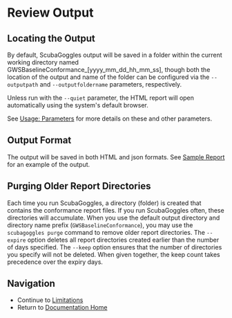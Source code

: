 # Review Output
## Locating the Output
By default, ScubaGoggles output will be saved in a folder within the current working directory named GWSBaselineConformance_[yyyy_mm_dd_hh_mm_ss], though both the location of the output and name of the folder can be configured via the `--outputpath` and `--outputfoldername` parameters, respectively.

Unless run with the `--quiet` parameter, the HTML report will open automatically using the system's default browser.

See [Usage: Parameters](Parameters.md) for more details on these and other parameters.

## Output Format
The output will be saved in both HTML and json formats. See [Sample Report](../../sample-report) for an example of the output.

## Purging Older Report Directories

Each time you run ScubaGoggles, a directory (folder) is created that contains
the conformance report files.  If you run ScubaGoggles often, these directories
will accumulate.  When you use the default output directory and directory name
prefix (`GWSBaselineConformance`), you may use the `scubagoggles purge`
command to remove older report directories.  The `--expire` option deletes all
report directories created earlier than the number of days specified.  The
`--keep` option ensures that the number of directories you specify will not be
deleted.  When given together, the keep count takes precedence over the expiry
days.


## Navigation
- Continue to [Limitations](Limitations.md)
- Return to [Documentation Home](/README.md)
